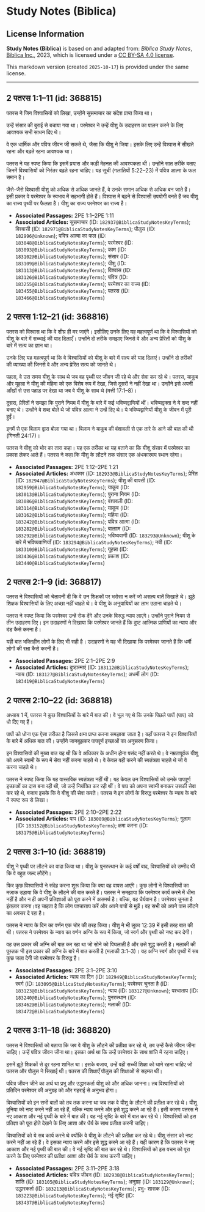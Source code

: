 # Study Notes (Biblica)

## License Information

**Study Notes (Biblica)** is based on and adapted from: _Biblica Study Notes_, [Biblica Inc.](https://www.biblica.com/), 2023, which is licensed under a [CC BY-SA 4.0 license](https://creativecommons.org/licenses/by-sa/4.0/legalcode.en).

This markdown version (created `2025-10-17`) is provided under the same license.



--------------------------------

## 2 पतरस 1:1–11 (id: 368815)

पतरस ने जिन विश्वासियों को लिखा, उन्होंने सुसमाचार का संदेश प्राप्त किया था।  
  
उन्हें संसार की बुराई से बचाया गया था। परमेश्वर ने उन्हें यीशु के उदाहरण का पालन करने के लिए आवश्यक सभी साधन दिए थे।  
  
वे एक धार्मिक और पवित्र जीवन जी सकते थे, जैसा कि यीशु ने जिया। इसके लिए उन्हें विश्वास में सीखते रहना और बढ़ते रहना आवश्यक था।  
  
पतरस ने यह स्पष्ट किया कि इसमें प्रयास और कड़ी मेहनत की आवश्यकता थी। उन्होंने सात तरीके बताए जिनमें विश्वासियों को निरंतर बढ़ते रहना चाहिए। यह सूची (गलातियों 5:22–23\) में पवित्र आत्मा के फल समान है।

जैसे\-जैसे विश्वासी यीशु को अधिक से अधिक जानते हैं, वे उनके समान अधिक से अधिक बन जाते हैं। इसी प्रकार वे परमेश्वर के स्वभाव में सहभागी होते हैं। विश्वास में बढ़ने से विश्वासी उपयोगी बनते हैं जब यीशु का राज्य पृथ्वी पर फैलता है। यीशु का राज्य परमेश्वर का राज्य है।

* **Associated Passages:** 2PE 1:1–2PE 1:11
* **Associated Articles:** सुसमाचार (ID: `182937@BiblicaStudyNotesKeyTerms`); विश्वासी (ID: `182971@BiblicaStudyNotesKeyTerms`); पौलुस (ID: `182996@Unknown`); पवित्र आत्मा का फल (ID: `183048@BiblicaStudyNotesKeyTerms`); परमेश्वर (ID: `183093@BiblicaStudyNotesKeyTerms`); काम (ID: `183102@BiblicaStudyNotesKeyTerms`); संसार (ID: `183109@BiblicaStudyNotesKeyTerms`); यीशु  (ID: `183113@BiblicaStudyNotesKeyTerms`); विश्वास (ID: `183126@BiblicaStudyNotesKeyTerms`); पवित्र (ID: `183255@BiblicaStudyNotesKeyTerms`); परमेश्वर का राज्य (ID: `183455@BiblicaStudyNotesKeyTerms`); पतरस (ID: `183466@BiblicaStudyNotesKeyTerms`)

## 2 पतरस 1:12–21 (id: 368816)

पतरस को विश्वास था कि वे शीघ्र ही मर जाएंगे। इसीलिए उनके लिए यह महत्वपूर्ण था कि वे विश्वासियों को यीशु के बारे में सच्चाई की याद दिलाएँ। उन्होंने दो तरीके समझाए जिनसे वे और अन्य प्रेरितों को यीशु के बारे में सत्य का ज्ञान था।  
  
उनके लिए यह महत्वपूर्ण था कि वे विश्वासियों को यीशु के बारे में सत्य की याद दिलाएं। उन्होंने दो तरीकों की व्याख्या की जिनसे वे और अन्य प्रेरित सत्य को जानते थे।

पहला, वे उस समय यीशु के साथ थे जब वह पृथ्वी पर जीवन जी रहे थे और सेवा कर रहे थे। पतरस, याकूब और यूहन्ना ने यीशु की महिमा को एक विशेष रूप में देखा, जिसे दूसरों ने नहीं देखा था। उन्होंने इसे अपनी आँखों से उस पहाड़ पर देखा था जब वे यीशु के साथ थे (मत्ती 17:1–8\)।

दूसरा, प्रेरितों ने समझा कि पुराने नियम में यीशु के बारे में कई भविष्यद्वाणियों थीं। भविष्यद्वक्ता ने ये शब्द नहीं बनाए थे। उन्होंने वे शब्द बोले थे जो पवित्र आत्मा ने उन्हें दिए थे। ये भविष्यद्वाणियों यीशु के जीवन में पूरी हुईं।

इनमें से एक बिलाम द्वारा बोला गया था। बिलाम ने याकूब की वंशावली से एक तारे के आने की बात की थी (गिनती 24:17\)।

पतरस ने यीशु को भोर का तारा कहा। यह एक तरीका था यह बताने का कि यीशु संसार में परमेश्वर का प्रकाश लेकर आते हैं। पतरस ने कहा कि यीशु के लौटने तक संसार एक अंधकारमय स्थान रहेगा।

* **Associated Passages:** 2PE 1:12–2PE 1:21
* **Associated Articles:** अंधकार (ID: `182933@BiblicaStudyNotesKeyTerms`); प्रेरित (ID: `182947@BiblicaStudyNotesKeyTerms`); यीशु की वापसी (ID: `182959@BiblicaStudyNotesKeyTerms`); याकूब (ID: `183013@BiblicaStudyNotesKeyTerms`); पुराना नियम (ID: `183086@BiblicaStudyNotesKeyTerms`); वंशावली  (ID: `183114@BiblicaStudyNotesKeyTerms`); याकूब  (ID: `183162@BiblicaStudyNotesKeyTerms`); महिमा  (ID: `183242@BiblicaStudyNotesKeyTerms`); पवित्र आत्मा (ID: `183282@BiblicaStudyNotesKeyTerms`); बालााम (ID: `183292@BiblicaStudyNotesKeyTerms`); भविष्यवाणी (ID: `183293@Unknown`); यीशु के बारे में भविष्यवाणियाँ (ID: `183294@BiblicaStudyNotesKeyTerms`); नबी (ID: `183310@BiblicaStudyNotesKeyTerms`); यूहन्ना (ID: `183436@BiblicaStudyNotesKeyTerms`); प्रकाश (ID: `183440@BiblicaStudyNotesKeyTerms`)

## 2 पतरस 2:1–9 (id: 368817)

पतरस ने विश्वासियों को चेतावनी दी कि वे उन शिक्षकों पर भरोसा न करें जो असत्य बातें सिखाते थे। झूठे शिक्षक विश्वासियों के लिए अच्छा नहीं चाहते थे। वे यीशु के अनुयायियों का लाभ उठाना चाहते थे।

पतरस ने स्पष्ट किया कि परमेश्वर उन्हें रोक देंगे और उनके विरुद्ध न्याय लाएंगे। उन्होंने पुराने नियम से तीन उदाहरण दिए। इन उदाहरणों ने दिखाया कि परमेश्वर जानते हैं कि दुष्ट आत्मिक प्राणियों का न्याय और दंड कैसे करना है।

यही बात भक्तिहीन लोगों के लिए भी सही है। उदाहरणों ने यह भी दिखाया कि परमेश्वर जानते हैं कि धर्मी लोगों की रक्षा कैसे करनी है।

* **Associated Passages:** 2PE 2:1–2PE 2:9
* **Associated Articles:** दुष्टात्माएं (ID: `183112@BiblicaStudyNotesKeyTerms`); न्याय  (ID: `183127@BiblicaStudyNotesKeyTerms`); अधर्मी लोग (ID: `183419@BiblicaStudyNotesKeyTerms`)

## 2 पतरस 2:10–22 (id: 368818)

अध्याय 1 में, पतरस ने कुछ विश्वासियों के बारे में बात की। वे भूल गए थे कि उनके पिछले पापों (पाप) को धो दिए गए हैं।

पापों को धोना एक ऐसा तरीका है जिससे क्षमा प्राप्त करना समझाया जाता है। यहाँ पतरस ने इन विश्वासियों के बारे में अधिक बात की। उन्होंने जानबूझकर पापपूर्ण इच्छाओं का अनुसरण किया।

इन विश्वासियों की मुख्य बात यह थी कि वे अधिकार के अधीन होना पसंद नहीं करते थे। वे नम्रतापूर्वक यीशु को अपने स्वामी के रूप में सेवा नहीं करना चाहते थे। वे केवल वही करने की स्वतंत्रता चाहते थे जो वे करना चाहते थे।

पतरस ने स्पष्ट किया कि यह वास्तविक स्वतंत्रता नहीं थी। यह केवल उन विश्वासियों को उनके पापपूर्ण इच्छाओं का दास बना रही थी, जो उन्हें नियंत्रित कर रही थीं। वे पाप को अपना स्वामी बनाकर उसकी सेवा कर रहे थे, बजाय इसके कि वे यीशु की सेवा करते। पतरस ने इन लोगों के विरुद्ध परमेश्वर के न्याय के बारे में स्पष्ट रूप से लिखा।

* **Associated Passages:** 2PE 2:10–2PE 2:22
* **Associated Articles:** पाप (ID: `183089@BiblicaStudyNotesKeyTerms`); गुलाम (ID: `183152@BiblicaStudyNotesKeyTerms`); क्षमा करना (ID: `183175@BiblicaStudyNotesKeyTerms`)

## 2 पतरस 3:1–10 (id: 368819)

यीशु ने पृथ्वी पर लौटने का वादा किया था। यीशु के पुनरुत्थान के कई वर्षों बाद, विश्वासियों को उम्मीद थी कि वे बहुत जल्द लौटेंगे।  
  
फिर कुछ विश्वासियों ने संदेह करना शुरू किया कि क्या वह वापस आएंगे। कुछ लोगों ने विश्वासियों का मज़ाक उड़ाया कि वे यीशु के लौटने की बात करते हैं। पतरस ने समझाया कि परमेश्वर कार्य करने में धीमा नहीं है और न ही अपनी प्रतिज्ञाओं को पूरा करने में असमर्थ है। बल्कि, वह धैर्यवान है। परमेश्वर चुनता है इंतज़ार करना।वह चाहता है कि लोग पश्चात्ताप  करें और अपने पापों से मुड़ें। वह सभी को अपने पास लौटने का अवसर दे रहा है।

पतरस ने न्याय के दिन का वर्णन एक चोर की तरह किया। यीशु ने भी लूका 12:39 में इसी तरह बात की थी। पतरस ने परमेश्वर के न्याय का वर्णन अग्नि के रूप में किया, जो स्वर्ग और पृथ्वी को नष्ट कर देगी।

वह उस प्रकार की अग्नि की बात कर रहा था जो सोने को पिघलाती है और उसे शुद्ध करती है। मलाकी की पुस्तक भी इस प्रकार की अग्नि के बारे में बात करती है (मलाकी 3:1–3\)। यह अग्नि स्वर्ग और पृथ्वी में सब कुछ जला देगी जो परमेश्वर के विरुद्ध है।

* **Associated Passages:** 2PE 3:1–2PE 3:10
* **Associated Articles:** न्याय का दिन (ID: `182949@BiblicaStudyNotesKeyTerms`); स्वर्ग (ID: `183095@BiblicaStudyNotesKeyTerms`); परमेश्वर चुनता है (ID: `183123@BiblicaStudyNotesKeyTerms`); न्याय  (ID: `183127@Unknown`); पश्चाताप (ID: `183240@BiblicaStudyNotesKeyTerms`); पुनरुत्थान (ID: `183462@BiblicaStudyNotesKeyTerms`); मलाकी (ID: `183472@BiblicaStudyNotesKeyTerms`)

## 2 पतरस 3:11–18 (id: 368820)

पतरस ने विश्वासियों को बताया कि जब वे यीशु के लौटने की प्रतीक्षा कर रहे थे, तब उन्हें कैसे जीवन जीना चाहिए। उन्हें पवित्र जीवन जीना था। इसका अर्थ था कि उन्हें परमेश्वर के साथ शांति में रहना चाहिए।

इसमें झूठे शिक्षकों से दूर रहना शामिल था। इसके बजाय, उन्हें वही सच्ची शिक्षा को थामे रहना चाहिए जो पतरस और पौलुस ने सिखाई थी। पतरस की शिक्षाएँ पौलुस की शिक्षाओं से सहमत थीं।  
  
पवित्र जीवन जीने का अर्थ था प्रभु और उद्धारकर्ता यीशु को और अधिक जानना। तब विश्वासियों को प्रतिदिन परमेश्वर की अनुग्रह को और गहराई से अनुभव होगा।

  
विश्वासियों को इन सभी बातों को तब तक करना था जब तक वे यीशु के लौटने की प्रतीक्षा कर रहे थे। यीशु दुनिया को नष्ट करने नहीं आ रहे हैं, बल्कि न्याय करने और इसे शुद्ध करने आ रहे हैं। इसी कारण पतरस ने नए आकाश और नई पृथ्वी के बारे में बात की। वह नई सृष्टि के बारे में बात कर रहे थे। विश्वासियों को इस प्रतिज्ञा को पूरा होते देखने के लिए आशा और धैर्य के साथ प्रतीक्षा करनी चाहिए।  
  
विश्वासियों को ये सब कार्य करने थे क्योंकि वे यीशु के लौटने की प्रतीक्षा कर रहे थे। यीशु संसार को नष्ट करने नहीं आ रहे हैं। वे इसका न्याय करने और इसे शुद्ध करने आ रहे हैं। यही कारण है कि पतरस ने नए आकाश और नई पृथ्वी की बात की। वे नई सृष्टि की बात कर रहे थे। विश्वासियों को इस वचन को पूरा करने के लिए परमेश्वर की प्रतीक्षा आशा और धैर्य के साथ करनी चाहिए।

* **Associated Passages:** 2PE 3:11–2PE 3:18
* **Associated Articles:** पवित्र जीवन (ID: `182938@BiblicaStudyNotesKeyTerms`); शांति (ID: `183105@BiblicaStudyNotesKeyTerms`); अनुग्रह  (ID: `183129@Unknown`); उद्धारकर्ता (ID: `183213@BiblicaStudyNotesKeyTerms`); प्रभु- शासक (ID: `183223@BiblicaStudyNotesKeyTerms`); नई सृष्टि (ID: `183437@BiblicaStudyNotesKeyTerms`)

